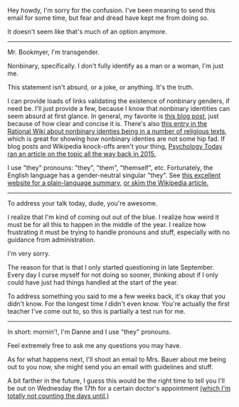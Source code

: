 Hey howdy, I'm sorry for the confusion.
I've been meaning to send this email for some time, but fear and dread have kept me from doing so.

It doesn't seem like that's much of an option anymore.

---

Mr. Bookmyer, I'm transgender.

Nonbinary, specifically.
I don't fully identify as a man or a woman, I'm just me.

This statement isn't absurd, or a joke, or anything.
It's the truth.

I can provide loads of links validating the existence of nonbinary genders, if need be.
I'll just provide a few, because I know that nonbinary identities can seem absurd at first glance.
In general, my favorite is [this blog post](https://ticki.github.io/blog/the-case-for-non-binary-genders/), just because of how clear and concise it is.
There's also [this entry in the Rational Wiki about nonbinary identies being in a number of religious texts](https://rationalwiki.org/wiki/Non-binary_gender#In_Islamic_texts), which is great for showing how nonbinary identies are not some hip fad.
If blog posts and Wikipedia knock-offs aren't your thing, [Psychology Today ran an article on the topic all the way back in 2015.](https://www.psychologytoday.com/articles/201503/none-the-above)

I use "they" pronouns: "they", "them", "themself", etc.
Fortunately, the English language has a gender-neutral singular "they".
See [this excellent website for a plain-language summary](http://singularthey.info/), [or skim the Wikipedia article.](https://en.wikipedia.org/wiki/Singular_they)

---

To address your talk today, dude, you're awesome.

I realize that I'm kind of coming out out of the blue.
I realize how weird it must be for all this to happen in the middle of the year.
I realize how frustrating it must be trying to handle pronouns and stuff, especially with no guidance from administration.

I'm very sorry.

The reason for that is that I only started questioning in late September.
Every day I curse myself for not doing so sooner, thinking about if I only could have just had things handled at the start of the year.

To address something you said to me a few weeks back, it's okay that you didn't know.
For the longest time *I* didn't even know.
You're actually the first teacher I've come out to, so this is partially a test run for me.

---

In short: mornin'!, I'm Danne and I use "they" pronouns.

Feel extremely free to ask me any questions you may have.

As for what happens next, I'll shoot an email to Mrs. Bauer about me being out to you now, she might send you an email with guidelines and stuff.

A bit farther in the future, I guess this would be the right time to tell you I'll be out on Wednesday the 17th for a certain doctor's appointment [(which I'm totally not counting the days until.)]()
